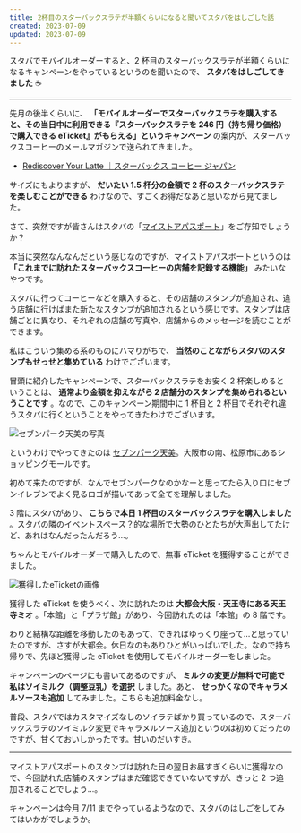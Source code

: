 ```yaml
---
title: 2杯目のスターバックスラテが半額くらいになると聞いてスタバをはしごした話
created: 2023-07-09
updated: 2023-07-09
---
```


スタバでモバイルオーダーすると、2 杯目のスターバックスラテが半額くらいになるキャンペーンをやっているというのを聞いたので、 **スタバをはしごしてきました** ☕

---

先月の後半くらいに、 **「モバイルオーダーでスターバックスラテを購入すると、その当日中に利用できる『スターバックスラテを 246 円（持ち帰り価格）で購入できる eTicket』がもらえる」というキャンペーン** の案内が、スターバックスコーヒーのメールマガジンで送られてきました。

- [Rediscover Your Latte ｜スターバックス コーヒー ジャパン](https://www.starbucks.co.jp/youkou/mop_rediscover_your_latte_23/)

サイズにもよりますが、 **だいたい 1.5 杯分の金額で 2 杯のスターバックスラテを楽しむことができる** わけなので、すごくお得だなあと思いながら見てました。

さて、突然ですが皆さんはスタバの「[マイストアパスポート](https://www.starbucks.co.jp/mystore/)」をご存知でしょうか？

本当に突然なんなんだという感じなのですが、マイストアパスポートというのは **「これまでに訪れたスターバックスコーヒーの店舗を記録する機能」** みたいなやつです。

スタバに行ってコーヒーなどを購入すると、その店舗のスタンプが追加され、違う店舗に行けばまた新たなスタンプが追加されるという感じです。スタンプは店舗ごとに異なり、それぞれの店舗の写真や、店舗からのメッセージを読むことができます。

私はこういう集める系のものにハマりがちで、 **当然のことながらスタバのスタンプもせっせと集めている** わけでございます。

冒頭に紹介したキャンペーンで、スターバックスラテをお安く 2 杯楽しめるということは、 **通常より金額を抑えながら 2 店舗分のスタンプを集められるということです** 。なので、このキャンペーン期間中に 1 杯目と 2 杯目でそれぞれ違うスタバに行くということをやってきたわけでございます。

![セブンパーク天美の写真](880d3827-a4cb-4f77-12f9-b763e4a01e00)

というわけでやってきたのは [セブンパーク天美](https://amami.sevenpark.jp/)。大阪市の南、松原市にあるショッピングモールです。

初めて来たのですが、なんでセブンパークなのかなーと思ってたら入り口にセブンイレブンでよく見るロゴが描いてあって全てを理解しました。

3 階にスタバがあり、 **こちらで本日 1 杯目のスターバックスラテを購入しました** 。スタバの隣のイベントスペース？的な場所で大勢のひとたちが大声出してたけど、あれはなんだったんだろう…。

ちゃんとモバイルオーダーで購入したので、無事 eTicket を獲得することができました。

![獲得したeTicketの画像](7f48feae-09db-4e24-413a-e2af2b4bea00)

獲得した eTicket を使うべく、次に訪れたのは **大都会大阪・天王寺にある天王寺ミオ** 。「本館」と「プラザ館」があり、今回訪れたのは「本館」の 8 階です。

わりと結構な距離を移動したのもあって、できればゆっくり座って…と思っていたのですが、さすが大都会。休日なのもありひとがいっぱいでした。なので持ち帰りで、先ほど獲得した eTicket を使用してモバイルオーダーをしました。

キャンペーンのページにも書いてあるのですが、 **ミルクの変更が無料で可能で私はソイミルク（調整豆乳）を選択** しました。あと、 **せっかくなのでキャラメルソースも追加** してみました。こちらも追加料金なし。

普段、スタバではカスタマイズなしのソイラテばかり買っているので、スターバックスラテのソイミルク変更でキャラメルソース追加というのは初めてだったのですが、甘くておいしかったです。甘いのだいすき。

---

マイストアパスポートのスタンプは訪れた日の翌日お昼すぎくらいに獲得なので、今回訪れた店舗のスタンプはまだ確認できていないですが、きっと 2 つ追加されることでしょう…。

キャンペーンは今月 7/11 までやっているようなので、スタバのはしごをしてみてはいかがでしょうか。
